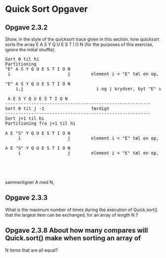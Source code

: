# Quick Sort Opgaver

## Opgave 2.3.2 
Show, in the style of the quicksort trace given in this section, how quicksort sorts
the array E A S Y Q U E S T I O N (for the purposes of this exercise, ignore the
initial shuffle).

<pre>
Sort 0 til hi
Partitioning
"E" A S Y Q U E S T I O N
 i                      j        element i < "E" tæl en op,   element j > "E" tæl en op

"E" A S Y Q U E S T I O N
    i,j                            i og j krydser, byt "E" ud med j

 A E S Y Q U E S T I O N
--------------------------------------------------------
Sort 0 til j -1                  færdigt
--------------------------------------------------------
Sort j+1 til hi
Partitioning fra j+1 til hi

A E "S" Y Q U E S T I O N
     i                  j        element i < "E" tæl en op,   element j > "E" tæl en op

A E "S" Y Q U E S T I O N
     i                  j        element i < "E" tæl en op,   element j > "E" tæl en op


 
    
</pre>
sammenligner A med N, 

## Opgave 2.3.3 
What is the maximum number of times during the execution of Quick.sort()
that the largest item can be exchanged, for an array of length N ?

## Opgave 2.3.8 About how many compares will Quick.sort() make when sorting an array of
N items that are all equal?
